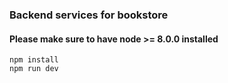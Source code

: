 ### Backend services for bookstore
#### Please make sure to have node >= 8.0.0 installed
    npm install
    npm run dev
